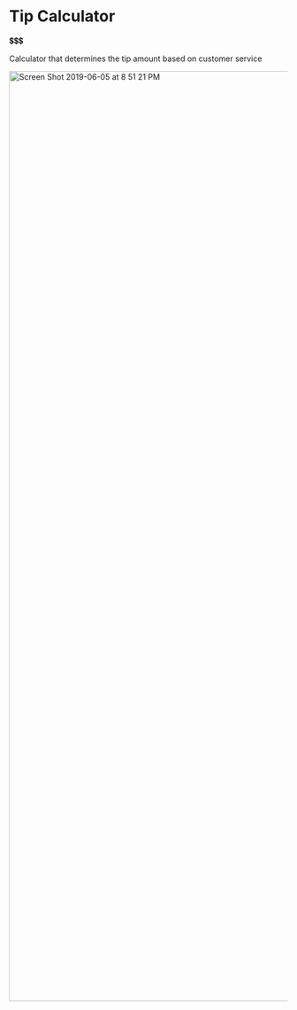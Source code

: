# Tip Calculator

💲💲💲

Calculator that determines the tip amount based on customer service 

<img width="1680" alt="Screen Shot 2019-06-05 at 8 51 21 PM" src="https://user-images.githubusercontent.com/25596786/58999438-b3b28a00-87ba-11e9-8083-cd13fb29c44c.png">
